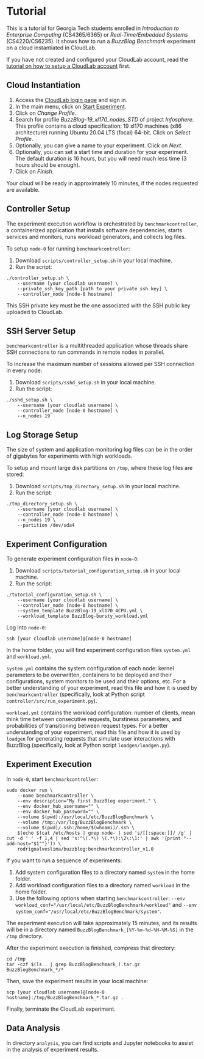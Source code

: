 # Tutorial
This is a tutorial for Georgia Tech students enrolled in *Introduction to
Enterprise Computing* (CS4365/6365) or *Real-Time/Embedded Systems*
(CS4220/CS6235). It shows how to run a *BuzzBlog Benchmark* experiment on a
cloud instantiated in CloudLab.

If you have not created and configured your CloudLab account, read the
[tutorial on how to setup a CloudLab account](CLOUDLAB.md) first.

## Cloud Instantiation
1. Access the [CloudLab login page](https://cloudlab.us/login.php) and sign in.
2. In the main menu, click on
[Start Experiment](https://www.cloudlab.us/instantiate.php).
3. Click on *Change Profile*.
4. Search for profile *BuzzBlog-19_xl170_nodes_STD* of project *Infosphere*.
This profile contains a cloud specification: 19 xl170 machines (x86
architecture) running Ubuntu 20.04 LTS (focal) 64-bit. Click on *Select
Profile*.
5. Optionally, you can give a name to your experiment. Click on *Next*.
6. Optionally, you can set a start time and duration for your experiment. The
default duration is 16 hours, but you will need much less time (3 hours should
be enough).
7. Click on *Finish*.

Your cloud will be ready in approximately 10 minutes, if the nodes requested are
available.

## Controller Setup
The experiment execution workflow is orchestrated by `benchmarkcontroller`, a
containerized application that installs software dependencies, starts services
and monitors, runs workload generators, and collects log files.

To setup `node-0` for running `benchmarkcontroller`:
1. Download `scripts/controller_setup.sh` in your local machine.
2. Run the script:
```
./controller_setup.sh \
    --username [your cloudlab username] \
    --private_ssh_key_path [path to your private ssh key] \
    --controller_node [node-0 hostname]
```

This SSH private key must be the one associated with the SSH public key uploaded
to CloudLab.

## SSH Server Setup
`benchmarkcontroller` is a multithreaded application whose threads share SSH
connections to run commands in remote nodes in parallel.

To increase the maximum number of sessions allowed per SSH connection in every
node:
1. Download `scripts/sshd_setup.sh` in your local machine.
2. Run the script:
```
./sshd_setup.sh \
    --username [your cloudlab username] \
    --controller_node [node-0 hostname] \
    --n_nodes 19
```

## Log Storage Setup
The size of system and application monitoring log files can be in the order of
gigabytes for experiments with high workloads.

To setup and mount large disk partitions on `/tmp`, where these log files are
stored:
1. Download `scripts/tmp_directory_setup.sh` in your local machine.
2. Run the script:
```
./tmp_directory_setup.sh \
    --username [your cloudlab username] \
    --controller_node [node-0 hostname] \
    --n_nodes 19 \
    --partition /dev/sda4
```

## Experiment Configuration
To generate experiment configuration files in `node-0`:
1. Download `scripts/tutorial_configuration_setup.sh` in your local machine.
2. Run the script:
```
./tutorial_configuration_setup.sh \
    --username [your cloudlab username] \
    --controller_node [node-0 hostname] \
    --system_template BuzzBlog-19_xl170_4CPU.yml \
    --workload_template BuzzBlog-bursty_workload.yml
```

Log into `node-0`:
```
ssh [your cloudlab username]@[node-0 hostname]
```

In the home folder, you will find experiment configuration files `system.yml`
and `workload.yml`.

`system.yml` contains the system configuration of each node: kernel parameters
to be overwritten, containers to be deployed and their configurations, system
monitors to be used and their options, etc. For a better understanding of your
experiment, read this file and how it is used by `benchmarkcontroller`
(specifically, look at Python script `controller/src/run_experiment.py`).

`workload.yml` contains the workload configuration: number of clients, mean
think time between consecutive requests, burstiness parameters, and
probabilities of transitioning between request types. For a better understanding
of your experiment, read this file and how it is used by `loadgen` for
generating requests that simulate user interactions with BuzzBlog (specifically,
look at Python script `loadgen/loadgen.py`).

## Experiment Execution
In `node-0`, start `benchmarkcontroller`:
```
sudo docker run \
    --name benchmarkcontroller \
    --env description="My first BuzzBlog experiment." \
    --env docker_hub_username="" \
    --env docker_hub_password="" \
    --volume $(pwd):/usr/local/etc/BuzzBlogBenchmark \
    --volume /tmp:/var/log/BuzzBlogBenchmark \
    --volume $(pwd)/.ssh:/home/$(whoami)/.ssh \
    $(echo $(cat /etc/hosts | grep node- | sed 's/[[:space:]]/ /g' | cut -d ' ' -f 1,4 | sed 's:^\(.*\) \(.*\):\2\:\1:' | awk '{print "--add-host="$1""}')) \
    rodrigoalveslima/buzzblog:benchmarkcontroller_v1.0
```

If you want to run a sequence of experiments:
1. Add system configuration files to a directory named `system` in the home
folder.
2. Add workload configuration files to a directory named `workload` in the home
folder.
3. Use the following options when starting `benchmarkcontroller`:
`--env workload_conf="/usr/local/etc/BuzzBlogBenchmark/workload"` and
`--env system_conf="/usr/local/etc/BuzzBlogBenchmark/system"`.

The experiment execution will take approximately 15 minutes, and its results
will be in a directory named `BuzzBlogBenchmark_[%Y-%m-%d-%H-%M-%S]` in the
`/tmp` directory.

After the experiment execution is finished, compress that directory:
```
cd /tmp
tar -czf $(ls . | grep BuzzBlogBenchmark_).tar.gz BuzzBlogBenchmark_*/*
```

Then, save the experiment results in your local machine:
```
scp [your cloudlab username]@[node-0 hostname]:/tmp/BuzzBlogBenchmark_*.tar.gz .
```

Finally, terminate the CloudLab experiment.

## Data Analysis
In directory `analysis`, you can find scripts and Jupyter notebooks to assist in
the analysis of experiment results.
